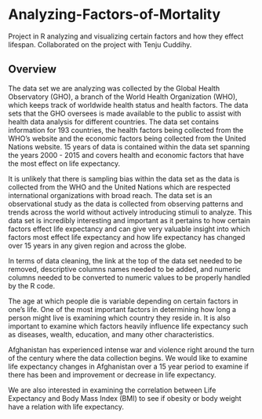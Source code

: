 # Analyzing-Factors-of-Mortality
Project in R analyzing and visualizing certain factors and how they effect lifespan. Collaborated on the project with Tenju Cuddihy.


## Overview
The data set we are analyzing was collected by the Global Health Observatory (GHO), a branch of the World Health Organization (WHO), which keeps track of worldwide health status and health factors. The data sets that the GHO oversees is made available to the public to assist with health data analysis for different countries. The data set contains information for 193 countries, the health factors being collected from the WHO’s website and the economic factors being collected from the United Nations website. 15 years of data is contained within the data set spanning the years 2000 - 2015 and covers health and economic factors that have the most effect on life expectancy.

It is unlikely that there is sampling bias within the data set as the data is collected from the WHO and the United Nations which are respected international organizations with broad reach. The data set is an observational study as the data is collected from observing patterns and trends across the world without actively introducing stimuli to analyze. This data set is incredibly interesting and important as it pertains to how certain factors effect life expectancy and can give very valuable insight into which factors most effect life expectancy and how life expectancy has changed over 15 years in any given region and across the globe.

In terms of data cleaning, the link at the top of the data set needed to be removed, descriptive columns names needed to be added, and numeric columns needed to be converted to numeric values to be properly handled by the R code.

The age at which people die is variable depending on certain factors in one’s life. One of the most important factors in determining how long a person might live is examining which country they reside in. It is also important to examine which factors heavily influence life expectancy such as diseases, wealth, education, and many other characteristics.

Afghanistan has experienced intense war and violence right around the turn of the century where the data collection begins. We would like to examine life expectancy changes in Afghanistan over a 15 year period to examine if there has been and improvement or decrease in life expectancy.

We are also interested in examining the correlation between Life Expectancy and Body Mass Index (BMI) to see if obesity or body weight have a relation with life expectancy.
